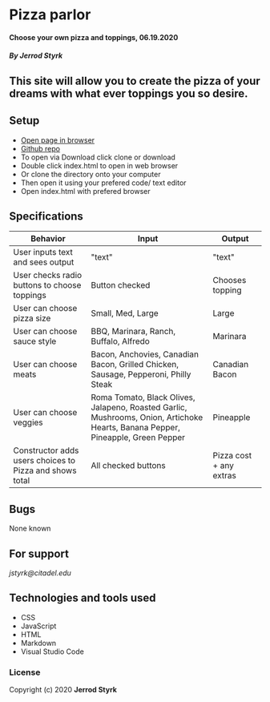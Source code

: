 # **Pizza parlor**

#### Choose your own pizza and toppings, 06.19.2020

#### _By Jerrod Styrk_

## This site will allow you to create the pizza of your dreams with what ever toppings you so desire.

## Setup

* [Open page in browser]()
* [Github repo]()
* To open via Download click clone or download
* Double click index.html to open in web browser
* Or clone the directory onto your computer
* Then open it using your prefered code/ text editor
* Open index.html with prefered browser

## Specifications
| Behavior | Input | Output |
|----------|-------|--------|
| User inputs text and sees output | "text" | "text" |
| User checks radio buttons to choose toppings| Button checked | Chooses topping |
| User can choose pizza size | Small, Med, Large | Large |
| User can choose sauce style | BBQ, Marinara, Ranch, Buffalo, Alfredo | Marinara |
| User can choose meats | Bacon, Anchovies, Canadian Bacon, Grilled Chicken, Sausage, Pepperoni, Philly Steak | Canadian Bacon |
| User can choose veggies | Roma Tomato, Black Olives, Jalapeno, Roasted Garlic, Mushrooms, Onion, Artichoke Hearts, Banana Pepper, Pineapple, Green Pepper | Pineapple |
| Constructor adds users choices to Pizza and shows total | All checked buttons | Pizza cost + any extras |

## Bugs

None known

## For support

_jstyrk@citadel.edu_

## Technologies and tools used

* CSS
* JavaScript
* HTML
* Markdown
* Visual Studio Code

### License

Copyright (c) 2020 **Jerrod Styrk**